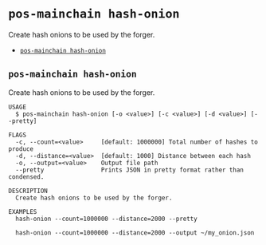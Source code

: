 # `pos-mainchain hash-onion`

Create hash onions to be used by the forger.

- [`pos-mainchain hash-onion`](#pos-mainchain-hash-onion)

## `pos-mainchain hash-onion`

Create hash onions to be used by the forger.

```
USAGE
  $ pos-mainchain hash-onion [-o <value>] [-c <value>] [-d <value>] [--pretty]

FLAGS
  -c, --count=<value>     [default: 1000000] Total number of hashes to produce
  -d, --distance=<value>  [default: 1000] Distance between each hash
  -o, --output=<value>    Output file path
  --pretty                Prints JSON in pretty format rather than condensed.

DESCRIPTION
  Create hash onions to be used by the forger.

EXAMPLES
  hash-onion --count=1000000 --distance=2000 --pretty

  hash-onion --count=1000000 --distance=2000 --output ~/my_onion.json
```
